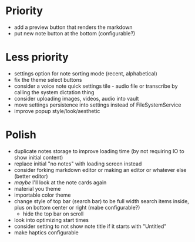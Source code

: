 # Priority
- add a preview button that renders the markdown
- put new note button at the bottom (configurable?)


# Less priority
- settings option for note sorting mode (recent, alphabetical)
- fix the theme select buttons
- consider a voice note quick settings tile - audio file or transcribe by calling the system dictation thing
- consider uploading images, videos, audio into vault
- move settings persistence into settings instead of FileSystemService
- improve popup style/look/aesthetic

# Polish
- duplicate notes storage to improve loading time (by not requiring IO to show initial content)
- replace initial "no notes" with loading screen instead
- consider forking markdown editor or making an editor or whatever else (better editor)
- *maybe* I'll look at the note cards again
- material you theme
- importable color theme
- change style of top bar (search bar) to be full width search items inside, plus on bottom center or right (mabe configurable?)
    - hide the top bar on scroll
- look into optimizing start times
- consider setting to not show note title if it starts with "Untitled"
- make haptics configurable
